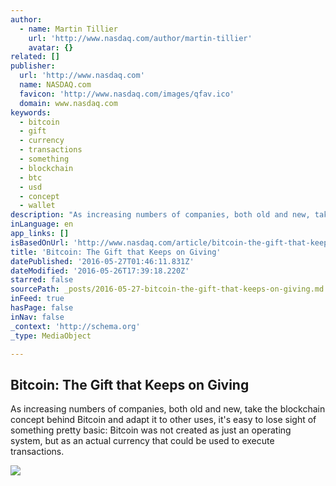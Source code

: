 ```yaml
---
author:
  - name: Martin Tillier
    url: 'http://www.nasdaq.com/author/martin-tillier'
    avatar: {}
related: []
publisher:
  url: 'http://www.nasdaq.com'
  name: NASDAQ.com
  favicon: 'http://www.nasdaq.com/images/qfav.ico'
  domain: www.nasdaq.com
keywords:
  - bitcoin
  - gift
  - currency
  - transactions
  - something
  - blockchain
  - btc
  - usd
  - concept
  - wallet
description: "As increasing numbers of companies, both old and new, take the blockchain concept behind Bitcoin and adapt it to other uses, it's easy to lose sight of something pretty basic: Bitcoin was not created as just an operating system, but as an actual currency that could be used to execute transactions."
inLanguage: en
app_links: []
isBasedOnUrl: 'http://www.nasdaq.com/article/bitcoin-the-gift-that-keeps-on-giving-cm627099'
title: 'Bitcoin: The Gift that Keeps on Giving'
datePublished: '2016-05-27T01:46:11.831Z'
dateModified: '2016-05-26T17:39:18.220Z'
starred: false
sourcePath: _posts/2016-05-27-bitcoin-the-gift-that-keeps-on-giving.md
inFeed: true
hasPage: false
inNav: false
_context: 'http://schema.org'
_type: MediaObject

---
```

<article style=""><h1>Bitcoin: The Gift that Keeps on Giving</h1><p>As increasing numbers of companies, both old and new, take the blockchain concept behind Bitcoin and adapt it to other uses, it's easy to lose sight of something pretty basic: Bitcoin was not created as just an operating system, but as an actual currency that could be used to execute transactions.</p><img src="http://community.nasdaq.com/uploadedimages/author/bbrooks/0526bitcoin.jpg" /></article>